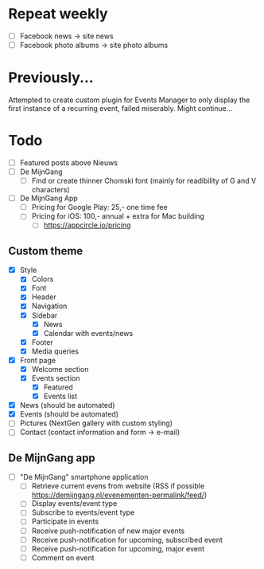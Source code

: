 # Repeat weekly
- [ ] Facebook news -> site news
- [ ] Facebook photo albums -> site photo albums
# Previously...
Attempted to create custom plugin for Events Manager to only display the first instance of a recurring event, failed miserably. Might continue...
# Todo
- [ ] Featured posts above Nieuws
- [ ] De MijnGang
	- [ ] Find or create thinner Chomski font (mainly for readibility of G and V characters)
- [ ] De MijnGang App
	- [ ] Pricing for Google Play: 25,- one time fee
	- [ ] Pricing for iOS: 100,- annual + extra for Mac building
		- [ ] https://appcircle.io/pricing
## Custom theme
- [x] Style
	- [x] Colors
	- [x] Font
	- [x] Header
	- [x] Navigation
	- [x] Sidebar
		- [x] News
		- [x] Calendar with events/news
	- [x] Footer
	- [x] Media queries
- [x] Front page
	- [x] Welcome section
	- [x] Events section
		- [x] Featured
		- [x] Events list
- [x] News (should be automated)
- [x] Events (should be automated)
- [ ] Pictures (NextGen gallery with custom styling)
- [ ] Contact (contact information and form -> e-mail)
## De MijnGang app
- [ ] "De MijnGang" smartphone application
	- [ ] Retrieve current evens from website (RSS if possible https://demijngang.nl/evenementen-permalink/feed/)
	- [ ] Display events/event type
	- [ ] Subscribe to events/event type
	- [ ] Participate in events
	- [ ] Receive push-notification of new major events
	- [ ] Receive push-notification for upcoming, subscribed event
	- [ ] Receive push-notification for upcoming, major event
	- [ ] Comment on event